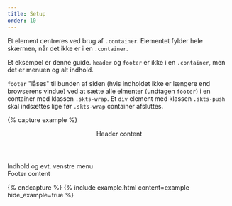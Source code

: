 ```yaml
---
title: Setup
order: 10
---
```


Et element centreres ved brug af `.container`. Elementet fylder hele skærmen, når det ikke er i en
`.container`.

Et eksempel er denne guide. `header` og `footer` er ikke i en `.container`, men det er menuen og
alt indhold.

`footer` "låses" til bunden af siden (hvis indholdet ikke er længere end browserens vindue) ved
at sætte alle elmenter (undtagen `footer`) i en container med klassen `.skts-wrap`. Et `div`
element med klassen `.skts-push` skal indsættes lige før `.skts-wrap` container afsluttes.

{% capture example %}

<body>
    <header>
        Header content
    </header>
    <div class="container">
        Indhold og evt. venstre menu
    </div>
    <footer>
        Footer content
    </footer>
</body>

{% endcapture %}
{% include example.html content=example hide_example=true %}
